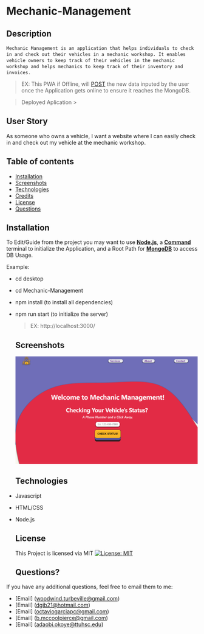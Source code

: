 # Mechanic-Management

  
  ## Description
    Mechanic Management is an application that helps individuals to check in and check out their vehicles in a mechanic workshop. It enables vehicle owners to keep track of their vehicles in the mechanic workshop and helps mechanics to keep track of their inventory and invoices.
 

  > EX: This PWA if Offline, will [POST](https://www.w3schools.com/tags/ref_httpmethods.asp) the new data inputed by the user once the Application gets online to ensure it reaches the MongoDB.

  > Deployed Aplication > 
  
  ## User Story
As someone who owns a vehicle, I want a website where I can easily check in and check out my vehicle at the mechanic workshop.
  
  ## Table of contents
  
  - [Installation](#installation)
  - [Screenshots](#screenshots)
  - [Technologies](#technologies)
  - [Credits](#credits)
  - [License](#license)
  - [Questions](#questions)

  
  ## Installation
  
 To Edit/Guide from the project you may want to use [**Node.js**](https://nodejs.org/en/), a [**Command**](https://docs.microsoft.com/en-us/windows-server/administration/windows-commands/cmd) terminal to initialize the Application, and a Root Path for [**MongoDB**](https://www.mongodb.com/) to access DB Usage.

Example:
- cd desktop
- cd Mechanic-Management
- npm install (to install all dependencies)
- npm run start (to initialize the server)
    > EX: http://localhost:3000/
    
    ## Screenshots
  ![screenshot](https://github.com/Team-Armadillo/Mechanic-Management/blob/main/mechanic-management.png)
  
  ## Technologies
- Javascript
- HTML/CSS
- Node.js
  
  ## License
  This Project is licensed via MIT
  [![License: MIT](https://img.shields.io/badge/License-MIT-green.svg)](https://opensource.org/licenses/MIT)
  
  
  ## Questions?
 If you have any additional questions, feel free to email them to me:
  - [Email] (woodwind.turbeville@gmail.com)
  - [Email] (dgib21@hotmail.com)
  - [Email] (octaviogarciapc@gmail.com)
  - [Email] (b.mccoolpierce@gmail.com)
  - [Email] (adaobi.okoye@ttuhsc.edu)


